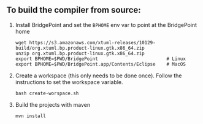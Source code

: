 ## To build the compiler from source:

1. Install BridgePoint and set the `BPHOME` env var to point at the BridgePoint home
   ```
   wget https://s3.amazonaws.com/xtuml-releases/10129-build/org.xtuml.bp.product-linux.gtk.x86_64.zip
   unzip org.xtuml.bp.product-linux.gtk.x86_64.zip
   export BPHOME=$PWD/BridgePoint                         # Linux
   export BPHOME=$PWD/BridgePoint.app/Contents/Eclipse    # MacOS
   ```
2. Create a workspace (this only needs to be done once). Follow the instructions to set the workspace variable.
   ```
   bash create-worspace.sh
   ```
3. Build the projects with maven
   ```
   mvn install
   ```
